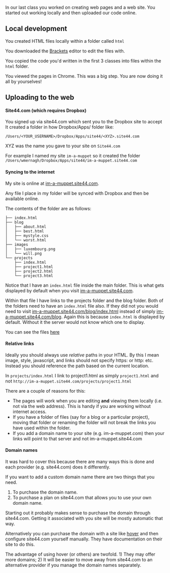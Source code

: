 In our last class you worked on creating web pages and a web site. You started out working locally and then uploaded our code online.

## Local development

You created HTML files locally within a folder called `html`

You downloaded the [Brackets](http://download.brackets.io) editor to edit the files with.

You copied the code you'd written in the first 3 classes into files within the `html` folder.

You viewed the pages in Chrome. This was a big step. You are now doing it all by yourselves!

## Uploading to the web

#### Site44.com (which requires Dropbox)

You signed up via site44.com which sent you to the Dropbox site to accept
It created a folder in how Dropbox/Apps/ folder like:

    /Users/<YOUR_USERNAME>/Dropbox/Apps/site44/<XYZ>.site44.com

XYZ was the name you gave to your site on `Site44.com`

For example I named my site `im-a-muppet` so it created the folder
`/Users/wmernagh/Dropbox/Apps/site44/im-a-muppet.site44.com`

#### Syncing to the internet

My site is online at [im-a-muppet.site44.com](http://im-a-muppet.site44.com).

Any file I place in my folder will be synced with Dropbox and then be available
online.

The contents of the folder are as follows:

```
├── index.html
├── blog
│   ├── about.html
│   ├── best.html
│   ├── mystyle.css
│   └── worst.html
├── images
│   ├── luxembourg.png
│   └── will.png
└── projects
    ├── index.html
    ├── project1.html
    ├── project2.html
    └── project3.html
```

Notice that I have an `index.html` file inside the main folder. This is what
gets displayed by default when you visit [im-a-muppet.site44.com](http://im-a-muppet.site44.com).

Within that file I have links to the projects folder and the blog folder. Both of the folders need to have an `index.html` file also. If they did not you would need to visit [im-a-muppet.site44.com/blog/index.html](http://im-a-muppet.site44.com/blog/index.htm) instead of simply [im-a-muppet.site44.com/blog](http://im-a-muppet.site44.com/blog). Again this is because `index.html` is displayed by default. Without it the server would not know which one to display.

You can see the files [here](https://github.com/impactory/girls_in_tech)

#### Relative links

Ideally you should always use _relative_ paths in your HTML. By this I mean image, style, javascript, and links should not specify https: or http: etc. Instead you should reference the path based on the current location.

In `projects/index.html` I link to project1.html as simply `project1.html` and not `http://im-a-muppet.site44.com/projects/project1.html`

There are a couple of reasons for this:

* The pages will work when you are editing __and__ viewing them locally (i.e. not via the web address). This is handy if you are working without internet access.
* If you have a folder of files (say for a blog or a particular project), moving that folder or renaming the folder will not break the links you have used within the folder.
* If you add a domain name to your site (e.g. im-a-muppet.com) then your links will point to that server and not im-a-muppet.site44.com

#### Domain names

It was hard to cover this because there are many ways this is done and each provider (e.g. site44.com) does it differently. 

If you want to add a custom domain name there are two things that you need.
1. To purchase the domain name.
2. To purchase a plan on site44.com that allows you to use your own domain name.

Starting out it probably makes sense to purchase the domain through site44.com. Getting it associated with you site will be mostly automatic that way.

Alternatively you can purchase the domain with a site like [hover](http://hover.com) and then configure site44.com yourself manually. They have documentation on their site to do this.

The advantage of using hover (or others) are twofold. 1) They may offer more domains; 2) It will be easier to move away from site44.com to an alternative provider if you manage the domain names separately.
